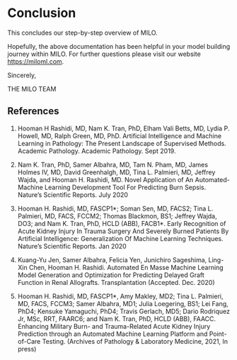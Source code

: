 # Conclusion

This concludes our step-by-step overview of MILO.

Hopefully, the above documentation has been helpful in your model building journey within MILO. For further questions please visit our website <https://miloml.com>.

Sincerely,

THE MILO TEAM

## References

1. Hooman H Rashidi, MD, Nam K. Tran, PhD, Elham Vali Betts, MD, Lydia P. Howell, MD, Ralph Green, MD, PhD. Artificial Intelligence and Machine Learning in Pathology: The Present Landscape of Supervised Methods. Academic Pathology. Academic Pathology. Sept 2019.

1. Nam K. Tran, PhD, Samer Albahra, MD, Tam N. Pham, MD, James Holmes IV, MD, David Greenhalgh, MD, Tina L. Palmieri, MD, Jeffrey Wajda, and Hooman H. Rashidi, MD. Novel Application of An Automated-Machine Learning Development Tool For Predicting Burn Sepsis. Nature’s Scientific Reports. July 2020

1. Hooman H. Rashidi, MD, FASCP1*; Soman Sen, MD, FACS2; Tina L. Palmieri, MD, FACS, FCCM2; Thomas Blackmon, BS1; Jeffrey Wajda, DO3; and Nam K. Tran, PhD, HCLD (ABB), FACB1*. Early Recognition of Acute Kidney Injury In Trauma Surgery And Severely Burned Patients By Artificial Intelligence: Generalization Of Machine Learning Techniques. Nature’s Scientific Reports. Jan 2020

1. Kuang-Yu Jen, Samer Albahra, Felicia Yen, Junichiro Sageshima, Ling-Xin Chen, Hooman H. Rashidi.  Automated En Masse Machine Learning Model Generation and Optimization for Predicting Delayed Graft Function in Renal Allografts. Transplantation (Accepted. Dec. 2020)

1. Hooman H. Rashidi, MD, FASCP1*, Amy Makley, MD2; Tina L. Palmieri, MD, FACS, FCCM3; Samer Albahra, MD1; Julia Loegering, BS1; Lei Fang, PhD4; Kensuke Yamaguchi, PhD4; Travis Gerlach, MD5; Dario Rodriquez Jr, MSc, RRT, FAARC6; and Nam K. Tran, PhD, HCLD (ABB), FAACC. Enhancing Military Burn- and Trauma-Related Acute Kidney Injury Prediction through an Automated Machine Learning Platform and Point-of-Care Testing. (Archives of Pathology & Laboratory Medicine, 2021, In press)

